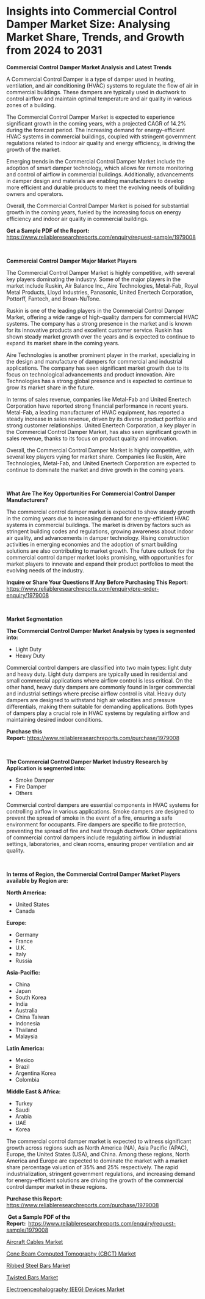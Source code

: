 <p><h1>Insights into Commercial Control Damper Market Size: Analysing Market Share, Trends, and Growth from 2024 to 2031</h1></p><p><strong>Commercial Control Damper Market Analysis and Latest Trends</strong></p>
<p><p>A Commercial Control Damper is a type of damper used in heating, ventilation, and air conditioning (HVAC) systems to regulate the flow of air in commercial buildings. These dampers are typically used in ductwork to control airflow and maintain optimal temperature and air quality in various zones of a building.</p><p>The Commercial Control Damper Market is expected to experience significant growth in the coming years, with a projected CAGR of 14.2% during the forecast period. The increasing demand for energy-efficient HVAC systems in commercial buildings, coupled with stringent government regulations related to indoor air quality and energy efficiency, is driving the growth of the market.</p><p>Emerging trends in the Commercial Control Damper Market include the adoption of smart damper technology, which allows for remote monitoring and control of airflow in commercial buildings. Additionally, advancements in damper design and materials are enabling manufacturers to develop more efficient and durable products to meet the evolving needs of building owners and operators.</p><p>Overall, the Commercial Control Damper Market is poised for substantial growth in the coming years, fueled by the increasing focus on energy efficiency and indoor air quality in commercial buildings.</p></p>
<p><strong>Get a Sample PDF of the Report:&nbsp;</strong> <a href="https://www.reliableresearchreports.com/enquiry/request-sample/1979008">https://www.reliableresearchreports.com/enquiry/request-sample/1979008</a></p>
<p>&nbsp;</p>
<p><strong>Commercial Control Damper Major Market Players</strong></p>
<p><p>The Commercial Control Damper Market is highly competitive, with several key players dominating the industry. Some of the major players in the market include Ruskin, Air Balance Inc., Aire Technologies, Metal-Fab, Royal Metal Products, Lloyd Industries, Panasonic, United Enertech Corporation, Pottorff, Fantech, and Broan-NuTone. </p><p>Ruskin is one of the leading players in the Commercial Control Damper Market, offering a wide range of high-quality dampers for commercial HVAC systems. The company has a strong presence in the market and is known for its innovative products and excellent customer service. Ruskin has shown steady market growth over the years and is expected to continue to expand its market share in the coming years.</p><p>Aire Technologies is another prominent player in the market, specializing in the design and manufacture of dampers for commercial and industrial applications. The company has seen significant market growth due to its focus on technological advancements and product innovation. Aire Technologies has a strong global presence and is expected to continue to grow its market share in the future.</p><p>In terms of sales revenue, companies like Metal-Fab and United Enertech Corporation have reported strong financial performance in recent years. Metal-Fab, a leading manufacturer of HVAC equipment, has reported a steady increase in sales revenue, driven by its diverse product portfolio and strong customer relationships. United Enertech Corporation, a key player in the Commercial Control Damper Market, has also seen significant growth in sales revenue, thanks to its focus on product quality and innovation.</p><p>Overall, the Commercial Control Damper Market is highly competitive, with several key players vying for market share. Companies like Ruskin, Aire Technologies, Metal-Fab, and United Enertech Corporation are expected to continue to dominate the market and drive growth in the coming years.</p></p>
<p>&nbsp;</p>
<p><strong>What Are The Key Opportunities For Commercial Control Damper Manufacturers?</strong></p>
<p><p>The commercial control damper market is expected to show steady growth in the coming years due to increasing demand for energy-efficient HVAC systems in commercial buildings. The market is driven by factors such as stringent building codes and regulations, growing awareness about indoor air quality, and advancements in damper technology. Rising construction activities in emerging economies and the adoption of smart building solutions are also contributing to market growth. The future outlook for the commercial control damper market looks promising, with opportunities for market players to innovate and expand their product portfolios to meet the evolving needs of the industry.</p></p>
<p><strong>Inquire or Share Your Questions If Any Before Purchasing This Report:</strong> <a href="https://www.reliableresearchreports.com/enquiry/pre-order-enquiry/1979008">https://www.reliableresearchreports.com/enquiry/pre-order-enquiry/1979008</a></p>
<p>&nbsp;</p>
<p><strong>Market Segmentation</strong></p>
<p><strong>The Commercial Control Damper Market Analysis by types is segmented into:</strong></p>
<p><ul><li>Light Duty</li><li>Heavy Duty</li></ul></p>
<p><p>Commercial control dampers are classified into two main types: light duty and heavy duty. Light duty dampers are typically used in residential and small commercial applications where airflow control is less critical. On the other hand, heavy duty dampers are commonly found in larger commercial and industrial settings where precise airflow control is vital. Heavy duty dampers are designed to withstand high air velocities and pressure differentials, making them suitable for demanding applications. Both types of dampers play a crucial role in HVAC systems by regulating airflow and maintaining desired indoor conditions.</p></p>
<p><strong>Purchase this Report:&nbsp;</strong><a href="https://www.reliableresearchreports.com/purchase/1979008">https://www.reliableresearchreports.com/purchase/1979008</a></p>
<p>&nbsp;</p>
<p><strong>The Commercial Control Damper Market Industry Research by Application is segmented into:</strong></p>
<p><ul><li>Smoke Damper</li><li>Fire Damper</li><li>Others</li></ul></p>
<p><p>Commercial control dampers are essential components in HVAC systems for controlling airflow in various applications. Smoke dampers are designed to prevent the spread of smoke in the event of a fire, ensuring a safe environment for occupants. Fire dampers are specific to fire protection, preventing the spread of fire and heat through ductwork. Other applications of commercial control dampers include regulating airflow in industrial settings, laboratories, and clean rooms, ensuring proper ventilation and air quality.</p></p>
<p>&nbsp;</p>
<p><strong>In terms of Region, the Commercial Control Damper Market Players available by Region are:</strong></p>
<p>
    <p> <strong> North America: </strong>
        <ul>
            <li>United States</li>
            <li>Canada</li>
        </ul>
        </p> 
    <p> <strong> Europe: </strong>
        <ul>
            <li>Germany</li>
            <li>France</li>
            <li>U.K.</li>
            <li>Italy</li>
            <li>Russia</li>
        </ul>
        </p> 
    <p> <strong> Asia-Pacific: </strong>
        <ul>
            <li>China</li>
            <li>Japan</li>
            <li>South Korea</li>
            <li>India</li>
            <li>Australia</li>
            <li>China Taiwan</li>
            <li>Indonesia</li>
            <li>Thailand</li>
            <li>Malaysia</li>
        </ul>
        </p> 
    <p> <strong> Latin America: </strong>
        <ul>
            <li>Mexico</li>
            <li>Brazil</li>
            <li>Argentina Korea</li>
            <li>Colombia</li>
        </ul>
        </p> 
    <p> <strong> Middle East & Africa: </strong>
        <ul>
            <li>Turkey</li>
            <li>Saudi</li>
            <li>Arabia</li>
            <li>UAE</li>
            <li>Korea</li>
        </ul>
    </p>
    </p>
<p><p>The commercial control damper market is expected to witness significant growth across regions such as North America (NA), Asia Pacific (APAC), Europe, the United States (USA), and China. Among these regions, North America and Europe are expected to dominate the market with a market share percentage valuation of 35% and 25% respectively. The rapid industrialization, stringent government regulations, and increasing demand for energy-efficient solutions are driving the growth of the commercial control damper market in these regions.</p></p>
<p><strong>Purchase this Report: </strong><a href="https://www.reliableresearchreports.com/purchase/1979008">https://www.reliableresearchreports.com/purchase/1979008</a></p>
<p>&nbsp;<strong>Get a Sample PDF of the Report:&nbsp;&nbsp;</strong><a href="https://www.reliableresearchreports.com/enquiry/request-sample/1979008">https://www.reliableresearchreports.com/enquiry/request-sample/1979008</a></p>
<p><strong></strong></p>
<p><p><a href="https://cautious-neon-760.notion.site/Decoding-the-Aircraft-Cables-Market-A-Deep-Dive-into-the-Latest-Market-Trends-Market-Segmentation--f1bae1f08e95452d9e40459a6d851db3">Aircraft Cables Market</a></p><p><a href="https://gentle-editor-9db.notion.site/Cone-Beam-Computed-Tomography-CBCT-Market-Size-Global-Industry-Overview-Market-Segmentation-and--1d27fcc0173f446ca1ab125a6477ec9a">Cone Beam Computed Tomography (CBCT) Market</a></p><p><a href="https://view.publitas.com/reportprime-1/ribbed-steel-bars-market-size-furnishes-valuable-information-encompassing-market-share-market-trends-and-projections-spanning-from-2024-to-2031/">Ribbed Steel Bars Market</a></p><p><a href="https://view.publitas.com/reportprime-1/insights-into-twisted-bars-market-size-analysing-market-share-trends-and-growth-from-2024-to-2031/">Twisted Bars Market</a></p><p><a href="https://spotless-saver-8fd.notion.site/Global-Electroencephalography-EEG-Devices-Market-by-Types-Applications-and-Major-Players-with-R-5ec1a086a7ab48bbb2e5b048b037d5d7">Electroencephalography (EEG) Devices Market</a></p></p>